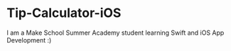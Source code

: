# Tip-Calculator-iOS

I am a Make School Summer Academy student learning Swift and iOS App Development :)
